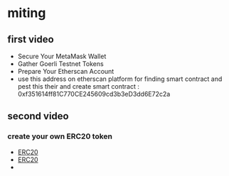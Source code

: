 # miting

## first video
- Secure Your MetaMask Wallet
- Gather Goerli Testnet Tokens
- Prepare Your Etherscan Account
- use this address on etherscan platform for finding smart contract and pest this their and create smart contract : 0xf351614ff81C770CE245609cd3b3eD3dd6E72c2a

## second video

### create your own ERC20 token
- [ERC20](https://ethereum.org/en/developers/docs/standards/tokens/erc-20/)
- [ERC20](https://docs.openzeppelin.com/contracts/4.x/api/token/erc20#IERC20-balanceOf-address-)
- 